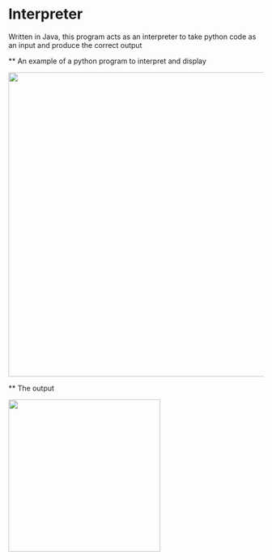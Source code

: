 # Interpreter
Written in Java, this program acts as an interpreter to take python code as an input and produce the correct output

** An example of a python program to interpret and display

<a href="url"><img src="https://github.com/rimanov/Interpreter/blob/main/resources/python.png" align="center"  width="600" ></a>


** The output  

<a href="url"><img src="https://github.com/rimanov/Interpreter/blob/main/resources/result.png" align="center" height="300" width="300" ></a>
